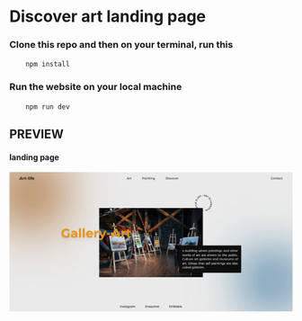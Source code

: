 # Discover art landing page
### Clone this repo and then on your terminal, run this
```
    npm install
```
### Run the website on your local machine
```
    npm run dev
```
## PREVIEW
#### landing page
![preview image](./public/img/pre.png "preview website")